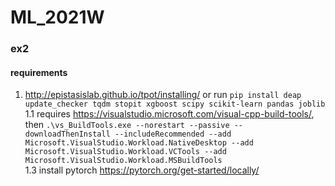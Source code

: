 # ML_2021W


### ex2

#### requirements

1. http://epistasislab.github.io/tpot/installing/  or run `pip install deap update_checker tqdm stopit xgboost scipy scikit-learn pandas joblib`  
    1.1 requires https://visualstudio.microsoft.com/visual-cpp-build-tools/, then `.\vs_BuildTools.exe --norestart --passive --downloadThenInstall --includeRecommended --add Microsoft.VisualStudio.Workload.NativeDesktop --add Microsoft.VisualStudio.Workload.VCTools --add Microsoft.VisualStudio.Workload.MSBuildTools`  
    1.3 install pytorch https://pytorch.org/get-started/locally/  
